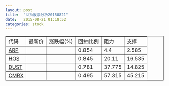 ```yaml
---
layout: post
title:  "回抽股票分析20150821"
date:   2015-08-21 01:18:52
categories: stock
---
```

<script type="text/javascript">
var stockList = []
stockList.push('gb_arp');
stockList.push('gb_hos');
stockList.push('gb_dust');
stockList.push('gb_cmrx');
</script>
<table border="1">
 <tr>
 <td>代码</td>
 <td>最新价</td>
 <td>涨跌幅(%)</td>
 <td>回抽比例</td>
 <td>阻力</td>
 <td>支撑</td>
</tr>
  <tr id="arp">
  <td><a href="http://stock.finance.sina.com.cn/usstock/quotes/ARP.html" target="_blank">ARP</a></td><td></td><td></td><td>0.854</td><td>4.4</td><td>2.585</td></tr>
  <tr id="hos">
  <td><a href="http://stock.finance.sina.com.cn/usstock/quotes/HOS.html" target="_blank">HOS</a></td><td></td><td></td><td>0.845</td><td>20.11</td><td>16.535</td></tr>
  <tr id="dust">
  <td><a href="http://stock.finance.sina.com.cn/usstock/quotes/DUST.html" target="_blank">DUST</a></td><td></td><td></td><td>0.781</td><td>37.775</td><td>14.825</td></tr>
  <tr id="cmrx">
  <td><a href="http://stock.finance.sina.com.cn/usstock/quotes/CMRX.html" target="_blank">CMRX</a></td><td></td><td></td><td>0.495</td><td>57.315</td><td>45.215</td></tr>
</table>
